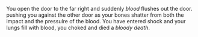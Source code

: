 You open the door to the far right and suddenly *blood* flushes out the door. pushing you against the other door as your bones shatter from both the impact and the pressulre of the blood. You have entered shock and your lungs fill with blood, you choked and died a _bloody death_.
